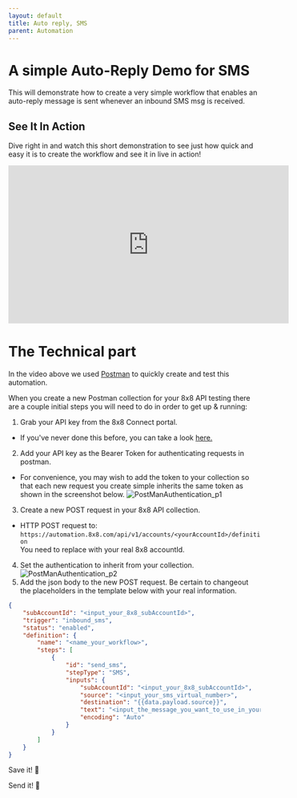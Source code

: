 ```yaml
---
layout: default
title: Auto reply, SMS
parent: Automation
---
```


# A simple Auto-Reply Demo for SMS

This will demonstrate how to create a very simple workflow that enables an auto-reply message is sent whenever an inbound SMS msg is received.

## See It In Action

Dive right in and watch this short demonstration to see just how quick and easy it is to create the workflow and see it in live in action!  

<iframe width="560" height="315" src="https://www.youtube.com/embed/IMGa7GhNRzg" title="YouTube video player" frameborder="0" allow="accelerometer; autoplay; clipboard-write; encrypted-media; gyroscope; picture-in-picture" allowfullscreen></iframe>

# The Technical part

In the video above we used [Postman](https://www.postman.com/downloads/) to quickly create and test this automation.

When you create a new Postman collection for your 8x8 API testing there are a couple initial steps you will need to do in order to get up & running:
1. Grab your API key from the 8x8 Connect portal.
  - If you've never done this before, you can take a look [here.](https://mlwrogers.github.io/cpaas-wiki/docs/basics/apiKey/)
2. Add your API key as the Bearer Token for authenticating requests in postman.
  - For convenience, you may wish to add the token to your collection so that each new request you create simple inherits the same token as shown in the screenshot below.
  ![PostManAuthentication_p1](https://mlwrogers.github.io/cpaas-wiki/image_assets/screenshots/postman_BearerAuth_p1.png)
3. Create a new POST request in your 8x8 API collection.  
  - HTTP POST request to: `https://automation.8x8.com/api/v1/accounts/<yourAccountId>/definition`  
    You need to replace _<yourAccountId>_ with your real 8x8 accountId.  
4. Set the authentication to inherit from your collection.  
  ![PostManAuthentication_p2](https://mlwrogers.github.io/cpaas-wiki/image_assets/screenshots/postman_BearerAuth_p2.png)    
5. Add the json body to the new POST request.  Be certain to changeout the placeholders in the template below with your real information.  
```json
{
    "subAccountId": "<input_your_8x8_subAccountId>",
    "trigger": "inbound_sms",
    "status": "enabled",
    "definition": {
        "name": "<name_your_workflow>",
        "steps": [
            {
                "id": "send_sms",
                "stepType": "SMS",
                "inputs": {
                    "subAccountId": "<input_your_8x8_subAccountId>",
                    "source": "<input_your_sms_virtual_number>",
                    "destination": "{{data.payload.source}}",
                    "text": "<input_the_message_you_want_to_use_in_your_Auto-reply>",
                    "encoding": "Auto"
                }
            }
        ]
    }
}
```  

Save it!  💾  

Send it!  🚀  
